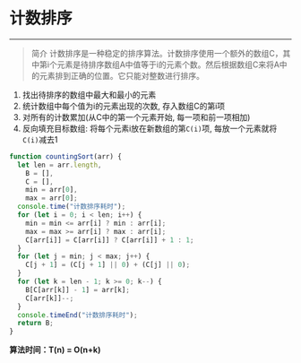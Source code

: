 # 计数排序
---

> 简介
> 计数排序是一种稳定的排序算法。计数排序使用一个额外的数组C，其中第i个元素是待排序数组A中值等于i的元素个数。然后根据数组C来将A中的元素排到正确的位置。它只能对整数进行排序。

1. 找出待排序的数组中最大和最小的元素
2. 统计数组中每个值为i的元素出现的次数, 存入数组C的第i项
3. 对所有的计数累加(从C中的第一个元素开始, 每一项和前一项相加)
4. 反向填充目标数组: 将每个元素i放在新数组的第`C(i)`项, 每放一个元素就将`C(i)`减去1

```js
function countingSort(arr) {
  let len = arr.length,
    B = [],
    C = [],
    min = arr[0],
    max = arr[0];
  console.time("计数排序耗时");
  for (let i = 0; i < len; i++) {
    min = min <= arr[i] ? min : arr[i];
    max = max >= arr[i] ? max : arr[i];
    C[arr[i]] = C[arr[i]] ? C[arr[i]] + 1 : 1;
  }
  for (let j = min; j < max; j++) {
    C[j + 1] = (C[j + 1] || 0) + (C[j] || 0);
  }
  for (let k = len - 1; k >= 0; k--) {
    B[C[arr[k]] - 1] = arr[k];
    C[arr[k]]--;
  }
  console.timeEnd("计数排序耗时");
  return B;
}
```

**算法时间：T(n) = O(n+k)**
